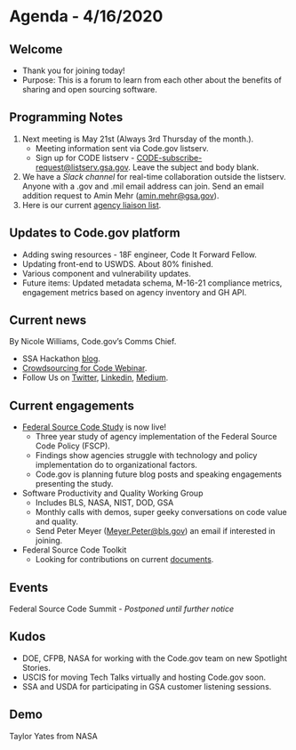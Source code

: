 # Agenda - 4/16/2020

## Welcome
- Thank you for joining today!
- Purpose: This is a forum to learn from each other about the benefits of sharing and open sourcing software.

## Programming Notes
1. Next meeting is May 21st (Always 3rd Thursday of the month.). 
    - Meeting information sent via Code.gov listserv.
    - Sign up for CODE listserv - CODE-subscribe-request@listserv.gsa.gov. Leave the subject and body blank.
2. We have a *Slack channel* for real-time collaboration outside the listserv. Anyone with a .gov and .mil email address can join. Send an email addition request to Amin Mehr (amin.mehr@gsa.gov).
3. Here is our current [agency liaison list](SupportingDocs/agency_liaisons.md).

## Updates to Code.gov platform
- Adding swing resources - 18F engineer, Code It Forward Fellow.
- Updating front-end to USWDS. About 80% finished.
- Various component and vulnerability updates.
- Future items: Updated metadata schema, M-16-21 compliance metrics, engagement metrics based on agency inventory and GH API.

## Current news
By Nicole Williams, Code.gov’s Comms Chief.
- SSA Hackathon [blog](https://medium.com/codedotgov/a-hacking-good-time-with-the-social-security-administration-and-code-gov-78a323f3f117).
- [Crowdsourcing for Code Webinar](https://digital.gov/event/2020/02/11/federal-crowdsourcing-webinar-series-episode-7/).
- Follow Us on [Twitter](https://twitter.com/codedotgov), [Linkedin](https://www.linkedin.com/company/code-gov), [Medium](https://medium.com/@CodeDotGov).

## Current engagements
- [Federal Source Code Study](https://github.com/GSA/code-gov/tree/master/docs/FederalSourceCodeStudy) is now live!
    - Three year study of agency implementation of the Federal Source Code Policy (FSCP).
    - Findings show agencies struggle with technology and policy implementation do to organizational factors.
    - Code.gov is planning future blog posts and speaking engagements presenting the study.
- Software Productivity and Quality Working Group
    - Includes BLS, NASA, NIST, DOD, GSA
    - Monthly calls with demos, super geeky conversations on code value and quality.
    - Send Peter Meyer (Meyer.Peter@bls.gov) an email if interested in joining.
- Federal Source Code Toolkit
    - Looking for contributions on current [documents](https://github.com/GSA/code-gov-open-source-toolkit).

## Events
Federal Source Code Summit - *Postponed until further notice*

## Kudos
- DOE, CFPB, NASA for working with the Code.gov team on new Spotlight Stories.
- USCIS for moving Tech Talks virtually and hosting Code.gov soon.
- SSA and USDA for participating in GSA customer listening sessions.

## Demo
Taylor Yates from NASA